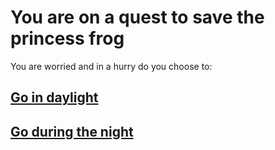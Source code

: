 # You are on a quest to save the princess frog

You are worried and in a hurry do you choose to:
## [Go in daylight](day.md)
## [Go during the night](night.md)